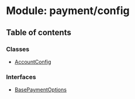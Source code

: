 # Module: payment/config

## Table of contents

### Classes

- [AccountConfig](../classes/payment_config.AccountConfig)

### Interfaces

- [BasePaymentOptions](../interfaces/payment_config.BasePaymentOptions)
